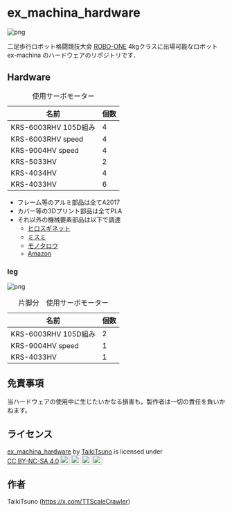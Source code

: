# ex_machina_hardware
![png](https://github.com/user-attachments/assets/f5d5cd54-e71c-4172-bd99-3eae940944e9 "ex-machina")

二足歩行ロボット格闘競技大会 [ROBO-ONE](https://www.robo-one.com/) 4kgクラスに出場可能なロボット ex-machina のハードウェアのリポジトリです．<br>

## Hardware

<table>
  <caption>使用サーボモーター</caption>
  <thead>
    <tr>
      <th>名前</th> <th>個数</th>
    </tr>
  </thead>
  <tbody>
    <tr>
      <td>KRS-6003RHV 105D組み</td> <td>4</td>
    </tr>
    <tr>
      <td>KRS-6003RHV speed</td> <td>4</td>
    </tr>
    <tr>
      <td>KRS-9004HV speed</td> <td>4</td>
    </tr>
    <tr>
      <td>KRS-5033HV</td> <td>2</td>
    </tr>
    <tr>
      <td>KRS-4034HV</td> <td>4</td>
    </tr>
    <tr>
      <td>KRS-4033HV</td> <td>6</td>
    </tr>
  </tbody>
</table>

- フレーム等のアルミ部品は全てA2017
- カバー等の3Dプリント部品は全てPLA
- それ以外の機械要素部品は以下で調達
    - [ヒロスギネット](https://www.hirosugi-net.co.jp/shop/default.aspx)
    - [ミスミ](https://jp.misumi-ec.com/?utm_medium=ppc&utm_source=google&utm_campaign=gpc-101-n-1425826&lisid=lisid_google_gpc-101-n-1425826&gad_source=1&gclid=Cj0KCQjwr9m3BhDHARIsANut04ZeUmmKD3Nv2JjcQcUYW_VNEaOJDag7J48Oq7qgPn9WbNAp2odAbkoaAlgqEALw_wcB&gclsrc=aw.ds)
    - [モノタロウ](https://www.monotaro.com/?cq_plt=gp&utm_source=google&utm_medium=cpc&utm_campaign=570-936-9507_958258473_corp-cpn&utm_content=56096454668&utm_term=e_543814048051_x_aud-368712506548:kwd-296140385411&gad_source=1&gclid=Cj0KCQjwr9m3BhDHARIsANut04ZKtGLvy1yPBDOr80lOPM3zyZ6vd-Gp71F82R72EOGEZt8AMtjL-gQaAsLnEALw_wcB)
    - [Amazon](https://www.amazon.co.jp/?&tag=hydraamazonav-22&ref=pd_sl_7ibq2d37on_e&adgrpid=157529192841&hvpone=&hvptwo=&hvadid=714710030354&hvpos=&hvnetw=g&hvrand=7148816842051905577&hvqmt=e&hvdev=c&hvdvcmdl=&hvlocint=&hvlocphy=1009302&hvtargid=kwd-10573980&hydadcr=27922_14794663&gad_source=1)

### leg
![png](https://github.com/user-attachments/assets/140fbd52-eafa-4055-8e75-b648f1a341ca "right_leg")

<table>
  <caption>片脚分　使用サーボモーター</caption>
  <thead>
    <tr>
      <th>名前</th> <th>個数</th>
    </tr>
  </thead>
  <tbody>
    <tr>
      <td>KRS-6003RHV 105D組み</td> <td>2</td>
    </tr>
    <tr>
      <td>KRS-9004HV speed</td> <td>1</td>
    </tr>
    <tr>
      <td>KRS-4033HV</td> <td>1</td>
    </tr>
  </tbody>
</table>

## 免責事項
当ハードウェアの使用中に生じたいかなる損害も，製作者は一切の責任を負いかねます。 

## ライセンス
<p xmlns:cc="http://creativecommons.org/ns#" xmlns:dct="http://purl.org/dc/terms/"><a property="dct:title" rel="cc:attributionURL" href="https://github.com/TaikiTsuno/ex_machina_hardware">ex_machina_hardware</a> by <a rel="cc:attributionURL dct:creator" property="cc:attributionName" href="https://x.com/TTScaleCrawler">TaikiTsuno</a> is licensed under <a href="https://creativecommons.org/licenses/by-nc-sa/4.0/?ref=chooser-v1" target="_blank" rel="license noopener noreferrer" style="display:inline-block;">CC BY-NC-SA 4.0<img style="height:22px!important;margin-left:3px;vertical-align:text-bottom;" src="https://mirrors.creativecommons.org/presskit/icons/cc.svg?ref=chooser-v1" alt=""><img style="height:22px!important;margin-left:3px;vertical-align:text-bottom;" src="https://mirrors.creativecommons.org/presskit/icons/by.svg?ref=chooser-v1" alt=""><img style="height:22px!important;margin-left:3px;vertical-align:text-bottom;" src="https://mirrors.creativecommons.org/presskit/icons/nc.svg?ref=chooser-v1" alt=""><img style="height:22px!important;margin-left:3px;vertical-align:text-bottom;" src="https://mirrors.creativecommons.org/presskit/icons/sa.svg?ref=chooser-v1" alt=""></a></p>

## 作者
TaikiTsuno (https://x.com/TTScaleCrawler)


